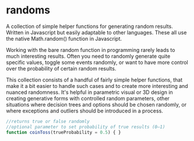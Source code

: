 # randoms
A collection of simple helper functions for generating random results. Written in Javascript but easily adaptable to other languages. These all use the native Math.random() function in Javascript.

Working with the bare random function in programming rarely leads to much interesting results. Often you need to randomly generate quite specific values, toggle some events randomly, or want to have more control over the probability of certain random results.

This collection consists of a handful of fairly simple helper functions, that make it a bit easier to handle such cases and to create more interesting and nuanced randomness. It's helpful in parametric visual or 3D design in creating generative forms with controlled random parameters, other situations where decision trees and options should be chosen randomly, or where exceptions and outliers should be introduced in a process.

```javascript
//returns true or false randomly
//optional parameter to set probability of true results (0–1)
function coinToss(trueProbability = 0.5) { }
```
